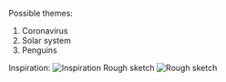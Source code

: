 Possible themes:
1. Coronavirus
2. Solar system
3. Penguins

Inspiration:
![Inspiration](https://www.thewellmadeclock.com/wp-content/uploads/2014/02/BLOG-homeschoolingthemiddleyears.blogspot.com.jpg)
Rough sketch
![Rough sketch](https://raw.githubusercontent.com/vtn238/machineLab/master/finalProject/IMG_20200401_114123.jpg)
